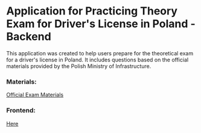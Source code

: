 # Application for Practicing Theory Exam for Driver's License in Poland - Backend

This application was created to help users prepare for the theoretical exam for a driver's license in Poland. It includes questions based on the official materials provided by the Polish Ministry of Infrastructure.

### Materials:
[Official Exam Materials](https://www.gov.pl/web/infrastruktura/prawo-jazdy)

### Frontend:
[Here](https://github.com/MarekWlodarskii/Drivers-License-Frontend)
